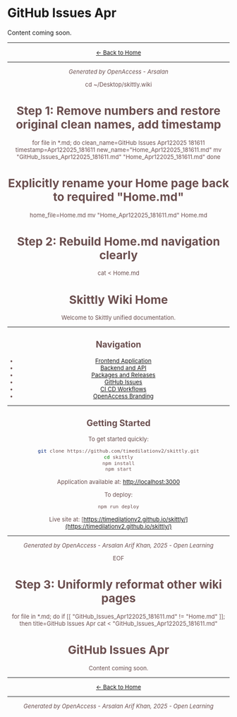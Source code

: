 # GitHub Issues Apr 

Content coming soon.

---

<div align="center" style="color:#6b4f4f; font-size:13px;">

[← Back to Home](Home.md)

---

*Generated by OpenAccess - Arsalan*

cd ~/Desktop/skittly.wiki

# Step 1: Remove numbers and restore original clean names, add timestamp
for file in *.md; do
  clean_name=GitHub Issues Apr122025 181611
  timestamp=Apr122025_181611
  new_name="Home_Apr122025_181611.md"
  mv "GitHub_Issues_Apr122025_181611.md" "Home_Apr122025_181611.md"
done

# Explicitly rename your Home page back to required "Home.md"
home_file=Home.md
mv "Home_Apr122025_181611.md" Home.md

# Step 2: Rebuild Home.md navigation clearly
cat <<EOF > Home.md
# Skittly Wiki Home

Welcome to Skittly unified documentation.

---

## Navigation

- [Frontend Application](Frontend_Application.md)
- [Backend and API](Backend_and_API.md)
- [Packages and Releases](Packages_and_Releases.md)
- [GitHub Issues](GitHub_Issues.md)
- [CI CD Workflows](CI_CD_Workflows.md)
- [OpenAccess Branding](OpenAccess_Branding.md)

---

## Getting Started

To get started quickly:

```bash
git clone https://github.com/timedilationv2/skittly.git
cd skittly
npm install
npm start
```

Application available at: [http://localhost:3000](http://localhost:3000)

To deploy:

```bash
npm run deploy
```

Live site at: [https://timedilationv2.github.io/skittly/](https://timedilationv2.github.io/skittly/)

---

<div align="center" style="color:#6b4f4f; font-size:13px;">

*Generated by OpenAccess - Arsalan Arif Khan, 2025 - Open Learning*

</div>

EOF

# Step 3: Uniformly reformat other wiki pages
for file in *.md; do
  if [[ "GitHub_Issues_Apr122025_181611.md" != "Home.md" ]]; then
    title=GitHub Issues Apr 
    cat <<EOL > "GitHub_Issues_Apr122025_181611.md"
# GitHub Issues Apr 

Content coming soon.

---

<div align="center" style="color:#6b4f4f; font-size:13px;">

[← Back to Home](Home.md)

---

*Generated by OpenAccess - Arsalan Arif Khan, 2025 - Open Learning*

</div>
